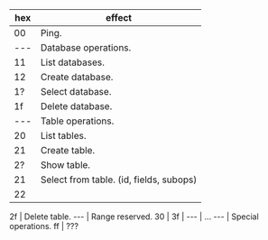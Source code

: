  hex | effect
 ----|-----------------------------------------------------------------------------
  00 | Ping.
 --- | Database operations.
  11 | List databases.
  12 | Create database.
  1? | Select database.
  1f | Delete database.
 --- | Table operations.
  20 | List tables.
  21 | Create table.
  2? | Show table.
  21 | Select from table. (id, fields, subops)
  22 |

  2f | Delete table.
 --- | Range reserved.
  30 |
  3f |
 --- | ...
 --- | Special operations.
  ff | ???
